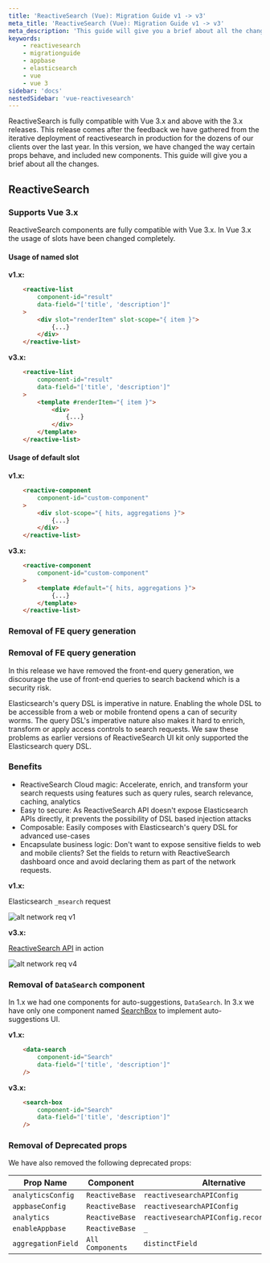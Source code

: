 ```yaml
---
title: 'ReactiveSearch (Vue): Migration Guide v1 -> v3'
meta_title: 'ReactiveSearch (Vue): Migration Guide v1 -> v3'
meta_description: 'This guide will give you a brief about all the changes in the 3.x release of ReactiveSearch (Vue).'
keywords:
    - reactivesearch
    - migrationguide
    - appbase
    - elasticsearch
    - vue
    - vue 3
sidebar: 'docs'
nestedSidebar: 'vue-reactivesearch'
---
```


ReactiveSearch is fully compatible with Vue 3.x and above with the 3.x releases. This release comes after the feedback we have gathered from the iterative deployment of reactivesearch in production for the dozens of our clients over the last year. In this version, we have changed the way certain props behave, and included new components. This guide will give you a brief about all the changes.

## ReactiveSearch

### Supports Vue 3.x
ReactiveSearch components are fully compatible with Vue 3.x. In Vue 3.x the usage of slots have been changed completely.

#### Usage of named slot
**v1.x:**

```html
    <reactive-list
        component-id="result"
        data-field="['title', 'description']"
    >
        <div slot="renderItem" slot-scope="{ item }">
            {...}
        </div>
    </reactive-list>
```

**v3.x:**

```html
    <reactive-list
        component-id="result"
        data-field="['title', 'description']"
    >
        <template #renderItem="{ item }">
            <div>
                {...}
            </div>
        </template>
    </reactive-list>
```

#### Usage of default slot
**v1.x:**

```html
    <reactive-component
        component-id="custom-component"
    >
        <div slot-scope="{ hits, aggregations }">
            {...}
        </div>
    </reactive-list>
```

**v3.x:**

```html
    <reactive-component
        component-id="custom-component"
    >
        <template #default="{ hits, aggregations }">
            {...}
        </template>
    </reactive-list>
```

### Removal of FE query generation
### Removal of FE query generation
In this release we have removed the front-end query generation, we discourage the use of front-end queries to search backend which is a security risk.

Elasticsearch's query DSL is imperative in nature. Enabling the whole DSL to be accessible from a web or mobile frontend opens a can of security worms. The query DSL's imperative nature also makes it hard to enrich, transform or apply access controls to search requests. We saw these problems as earlier versions of ReactiveSearch UI kit only supported the Elasticsearch query DSL.

### Benefits

- ReactiveSearch Cloud magic: Accelerate, enrich, and transform your search requests using features such as query rules, search relevance, caching, analytics
- Easy to secure: As ReactiveSearch API doesn't expose Elasticsearch APIs directly, it prevents the possibility of DSL based injection attacks
- Composable: Easily composes with Elasticsearch's query DSL for advanced use-cases
- Encapsulate business logic: Don't want to expose sensitive fields to web and mobile clients? Set the fields to return with ReactiveSearch dashboard once and avoid declaring them as part of the network requests.

**v1.x:**

Elasticsearch `_msearch` request

![alt network req v1](https://i.imgur.com/6Ew1txq.png)

**v3.x:**

[ReactiveSearch API](/docs/search/reactivesearch-api/) in action

![alt network req v4](https://i.imgur.com/dSNqvlR.png)


### Removal of `DataSearch` component
In 1.x we had one components for auto-suggestions, `DataSearch`. In 3.x we have only one component named [SearchBox](/docs/reactivesearch/vue/search/searchbox/) to implement auto-suggestions UI.

**v1.x:**

```html
    <data-search
        component-id="Search"
        data-field="['title', 'description']"
    />
```

**v3.x:**

```html
    <search-box
        component-id="Search"
        data-field="['title', 'description']"
    />
```

### Removal of Deprecated props
We have also removed the following deprecated props:

| <p style="margin: 0px;" class="table-header-text">Prop Name</p>   | <p style="margin: 0px;" class="table-header-text">Component</p> | <p style="margin: 0px;" class="table-header-text">Alternative</p> |
| ------ | --------------------------- | -------- |
| `analyticsConfig` | `ReactiveBase`   | `reactivesearchAPIConfig`    |
| `appbaseConfig` | `ReactiveBase`   | `reactivesearchAPIConfig`    |
| `analytics` | `ReactiveBase`   | `reactivesearchAPIConfig.recordAnalytics`    |
| `enableAppbase` | `ReactiveBase`   | `_`    |
| `aggregationField` | `All Components`   | `distinctField`    |